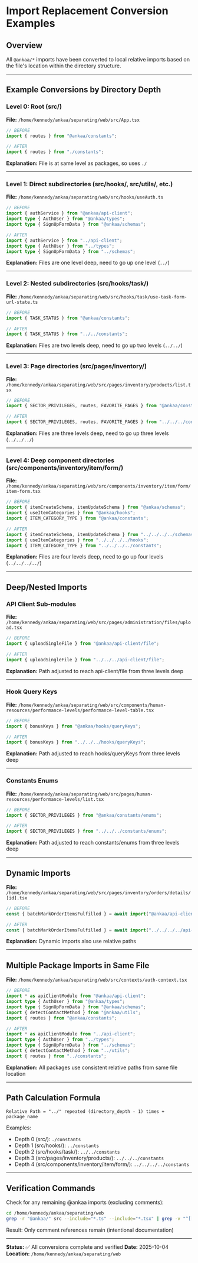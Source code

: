 # Import Replacement Conversion Examples

## Overview
All `@ankaa/*` imports have been converted to local relative imports based on the file's location within the directory structure.

---

## Example Conversions by Directory Depth

### Level 0: Root (src/)
**File:** `/home/kennedy/ankaa/separating/web/src/App.tsx`

```typescript
// BEFORE
import { routes } from "@ankaa/constants";

// AFTER
import { routes } from "./constants";
```

**Explanation:** File is at same level as packages, so uses `./`

---

### Level 1: Direct subdirectories (src/hooks/, src/utils/, etc.)
**File:** `/home/kennedy/ankaa/separating/web/src/hooks/useAuth.ts`

```typescript
// BEFORE
import { authService } from "@ankaa/api-client";
import type { AuthUser } from "@ankaa/types";
import type { SignUpFormData } from "@ankaa/schemas";

// AFTER
import { authService } from "../api-client";
import type { AuthUser } from "../types";
import type { SignUpFormData } from "../schemas";
```

**Explanation:** Files are one level deep, need to go up one level (`../`)

---

### Level 2: Nested subdirectories (src/hooks/task/)
**File:** `/home/kennedy/ankaa/separating/web/src/hooks/task/use-task-form-url-state.ts`

```typescript
// BEFORE
import { TASK_STATUS } from "@ankaa/constants";

// AFTER
import { TASK_STATUS } from "../../constants";
```

**Explanation:** Files are two levels deep, need to go up two levels (`../../`)

---

### Level 3: Page directories (src/pages/inventory/)
**File:** `/home/kennedy/ankaa/separating/web/src/pages/inventory/products/list.tsx`

```typescript
// BEFORE
import { SECTOR_PRIVILEGES, routes, FAVORITE_PAGES } from "@ankaa/constants";

// AFTER
import { SECTOR_PRIVILEGES, routes, FAVORITE_PAGES } from "../../../constants";
```

**Explanation:** Files are three levels deep, need to go up three levels (`../../../`)

---

### Level 4: Deep component directories (src/components/inventory/item/form/)
**File:** `/home/kennedy/ankaa/separating/web/src/components/inventory/item/form/item-form.tsx`

```typescript
// BEFORE
import { itemCreateSchema, itemUpdateSchema } from "@ankaa/schemas";
import { useItemCategories } from "@ankaa/hooks";
import { ITEM_CATEGORY_TYPE } from "@ankaa/constants";

// AFTER
import { itemCreateSchema, itemUpdateSchema } from "../../../../schemas";
import { useItemCategories } from "../../../../hooks";
import { ITEM_CATEGORY_TYPE } from "../../../../constants";
```

**Explanation:** Files are four levels deep, need to go up four levels (`../../../../`)

---

## Deep/Nested Imports

### API Client Sub-modules
**File:** `/home/kennedy/ankaa/separating/web/src/pages/administration/files/upload.tsx`

```typescript
// BEFORE
import { uploadSingleFile } from "@ankaa/api-client/file";

// AFTER
import { uploadSingleFile } from "../../../api-client/file";
```

**Explanation:** Path adjusted to reach api-client/file from three levels deep

---

### Hook Query Keys
**File:** `/home/kennedy/ankaa/separating/web/src/components/human-resources/performance-levels/performance-level-table.tsx`

```typescript
// BEFORE
import { bonusKeys } from "@ankaa/hooks/queryKeys";

// AFTER
import { bonusKeys } from "../../../hooks/queryKeys";
```

**Explanation:** Path adjusted to reach hooks/queryKeys from three levels deep

---

### Constants Enums
**File:** `/home/kennedy/ankaa/separating/web/src/pages/human-resources/performance-levels/list.tsx`

```typescript
// BEFORE
import { SECTOR_PRIVILEGES } from "@ankaa/constants/enums";

// AFTER
import { SECTOR_PRIVILEGES } from "../../../constants/enums";
```

**Explanation:** Path adjusted to reach constants/enums from three levels deep

---

## Dynamic Imports

**File:** `/home/kennedy/ankaa/separating/web/src/pages/inventory/orders/details/[id].tsx`

```typescript
// BEFORE
const { batchMarkOrderItemsFulfilled } = await import("@ankaa/api-client");

// AFTER
const { batchMarkOrderItemsFulfilled } = await import("../../../../api-client");
```

**Explanation:** Dynamic imports also use relative paths

---

## Multiple Package Imports in Same File

**File:** `/home/kennedy/ankaa/separating/web/src/contexts/auth-context.tsx`

```typescript
// BEFORE
import * as apiClientModule from "@ankaa/api-client";
import type { AuthUser } from "@ankaa/types";
import type { SignUpFormData } from "@ankaa/schemas";
import { detectContactMethod } from "@ankaa/utils";
import { routes } from "@ankaa/constants";

// AFTER
import * as apiClientModule from "../api-client";
import type { AuthUser } from "../types";
import type { SignUpFormData } from "../schemas";
import { detectContactMethod } from "../utils";
import { routes } from "../constants";
```

**Explanation:** All packages use consistent relative paths from same file location

---

## Path Calculation Formula

```
Relative Path = "../" repeated (directory_depth - 1) times + package_name
```

Examples:
- Depth 0 (src/): `./constants`
- Depth 1 (src/hooks/): `../constants`
- Depth 2 (src/hooks/task/): `../../constants`
- Depth 3 (src/pages/inventory/products/): `../../../constants`
- Depth 4 (src/components/inventory/item/form/): `../../../../constants`

---

## Verification Commands

Check for any remaining @ankaa imports (excluding comments):
```bash
cd /home/kennedy/ankaa/separating/web
grep -r "@ankaa/" src --include="*.ts" --include="*.tsx" | grep -v "^[[:space:]]*\/\/" | grep -v "^[[:space:]]*\*"
```

Result: Only comment references remain (intentional documentation)

---

**Status:** ✅ All conversions complete and verified
**Date:** 2025-10-04
**Location:** `/home/kennedy/ankaa/separating/web`

